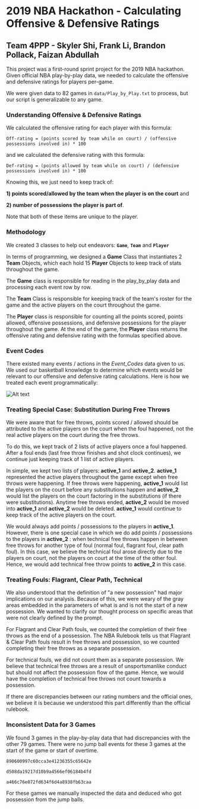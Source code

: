 # 2019 NBA Hackathon - Calculating Offensive & Defensive Ratings
## Team 4PPP - Skyler Shi, Frank Li, Brandon Pollack, Faizan Abdullah

This project was a first-round sprint project for the 2019 NBA hackathon. Given official NBA play-by-play data, we needed to calculate the offensive and defensive ratings for players per-game.

We were given data to 82 games in `data/Play_by_Play.txt` to process, but our script is generalizable to any game.

### Understanding Offensive & Defensive Ratings

We calculated the offensive rating for each player with this formula:

``` Off-rating = (points scored by team while on court) / (offensive possessions involved in) * 100 ```

and we calculated the defensive rating with this formula:

``` Def-rating = (points allowed by team while on court) / (defensive possessions involved in) * 100 ```

Knowing this, we just need to keep track of:

**1) points scored/allowed by the team when the player is on the court**  and

**2) number of possessions the player is part of**.

Note that both of these items are unique to the player. 

### Methodology

We created 3 classes to help out endeavors: **`Game`**, **`Team`** and **`Player`**

In terms of programming, we designed a **Game** Class that instantiates 2 **Team** Objects, which each hold 15 **Player** Objects to keep track of stats throughout the game.

The **Game** class is responsible for reading in the play\_by\_play data and processing each event row by row.

The **Team** Class is responsible for keeping track of the team&#39;s roster for the game and the active players on the court throughout the game.

The **Player** class is responsible for counting all the points scored, points allowed, offensive possessions, and defensive possessions for the player throughout the game. At the end of the game, the **Player** class returns the offensive rating and defensive rating with the formulas specified above.

### Event Codes

There existed many events / actions in the _Event\_Codes_ data given to us. We used our basketball knowledge to determine which events would be relevant to our offensive and defensive rating calculations. Here is how we treated each event programmatically:

![Alt text](writeup/Write_up_pic.png?raw=true "Event Codes Treatment")

### Treating Special Case: Substitution During Free Throws

We were aware that for free throws, points scored / allowed should be attributed to the active players on the court when the foul happened, not the real active players on the court during the free throws.

To do this, we kept track of 2 lists of active players once a foul happened. After a foul ends (last free throw finishes and shot clock continues), we continue just keeping track of 1 list of active players.

In simple, we kept two lists of players: **active\_1** and **active\_2**. **active\_1** represented the active players throughout the game except when free throws were happening. If free throws were happening, **active\_1** would list the players on the court before any substitutions happen and **active\_2** would list the players on the court factoring in the substitutions (if there were substitutions). Anytime free throws ended, **active\_2** would be moved into **active\_1** and **active\_2** would be deleted. **active\_1** would continue to keep track of the active players on the court.

We would always add points / possessions to the players in **active­\_1**. However, there is one special case in which we do add points / possessions to the players in **active\_2** : when technical free throws happen in between free throws for another type of foul (normal foul, flagrant foul, clear path foul). In this case, we believe the technical foul arose directly due to the players on court, not the players on court at the time of the other foul. Hence, we would add technical free throw points to **active\_2** in this case.

### Treating Fouls: Flagrant, Clear Path, Technical

We also understood that the definition of &quot;a new possession&quot; had major implications on our analysis. Because of this, we were weary of the gray areas embedded in the parameters of what is and is not the start of a new possession. We wanted to clarify our thought process on specific areas that were not clearly defined by the prompt.

For Flagrant and Clear Path fouls, we counted the completion of their free throws as the end of a possession. The NBA Rulebook tells us that Flagrant &amp; Clear Path fouls result in free throws and possession, so we counted completing their free throws as a separate possession.

For technical fouls, we did not count them as a separate possession. We believe that technical free throws are a result of unsportsmanlike conduct but should not affect the possession flow of the game. Hence, we would have the completion of technical free throws not count towards a possession.

If there are discrepancies between our rating numbers and the official ones, we believe it is because we understood this part differently than the official rulebook.



### Inconsistent Data for 3 Games

We found 3 games in the play-by-play data that had discrepancies with the other 79 games. There were no jump ball events for these 3 games at the start of the game or start of overtime.

```
890600997c60cca3e41236355c65642e

d508da19217d10b9a4566ef06184b4fd

a466c76e072fd634f6d4a8938fb63caa
```

For these games we manually inspected the data and deduced who got possession from the jump balls.
